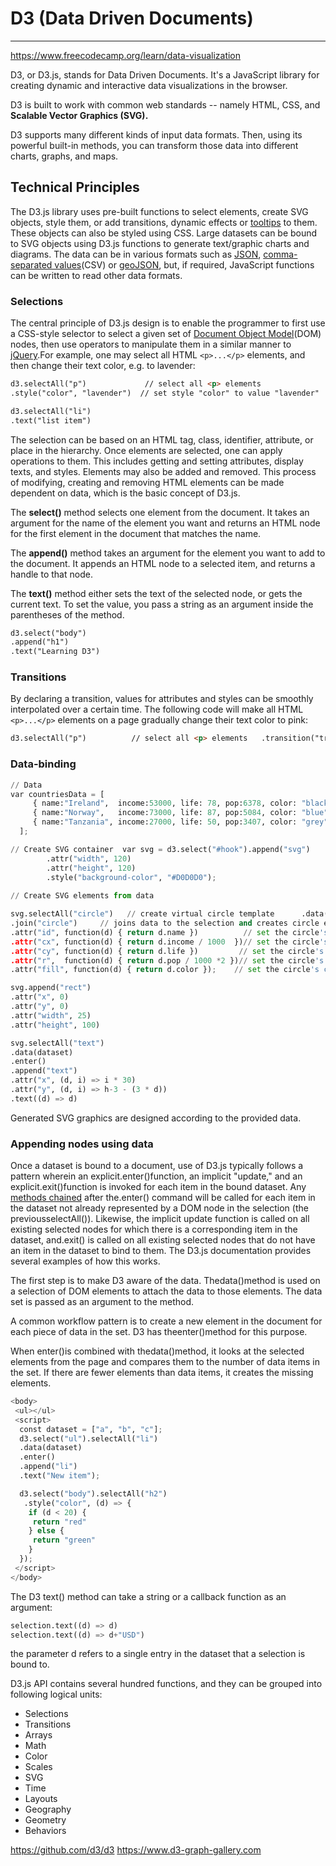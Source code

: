 # D3 (Data Driven Documents)

---

<https://www.freecodecamp.org/learn/data-visualization>

D3, or D3.js, stands for Data Driven Documents. It's a JavaScript library for creating dynamic and interactive data visualizations in the browser.

D3 is built to work with common web standards -- namely HTML, CSS, and **Scalable Vector Graphics (SVG).**

D3 supports many different kinds of input data formats. Then, using its powerful built-in methods, you can transform those data into different charts, graphs, and maps.

## Technical Principles

The D3.js library uses pre-built functions to select elements, create SVG objects, style them, or add transitions, dynamic effects or [tooltips](https://en.wikipedia.org/wiki/Tooltip) to them. These objects can also be styled using CSS. Large datasets can be bound to SVG objects using D3.js functions to generate text/graphic charts and diagrams. The data can be in various formats such as [JSON](https://en.wikipedia.org/wiki/JSON), [comma-separated values](https://en.wikipedia.org/wiki/Comma-separated_values)(CSV) or [geoJSON](https://en.wikipedia.org/wiki/GeoJSON), but, if required, JavaScript functions can be written to read other data formats.

### Selections

The central principle of D3.js design is to enable the programmer to first use a CSS-style selector to select a given set of [Document Object Model](https://en.wikipedia.org/wiki/Document_Object_Model)(DOM) nodes, then use operators to manipulate them in a similar manner to [jQuery](https://en.wikipedia.org/wiki/JQuery).For example, one may select all HTML `<p>...</p>` elements, and then change their text color, e.g. to lavender:

```html
d3.selectAll("p")             // select all <p> elements
.style("color", "lavender")  // set style "color" to value "lavender"   .attr("class", "squares")   // set attribute "class" to value "squares"   .attr("x", 50);         // set attribute "x" (horizontal position) to value 50px

d3.selectAll("li")
.text("list item")
```

The selection can be based on an HTML tag, class, identifier, attribute, or place in the hierarchy. Once elements are selected, one can apply operations to them. This includes getting and setting attributes, display texts, and styles. Elements may also be added and removed. This process of modifying, creating and removing HTML elements can be made dependent on data, which is the basic concept of D3.js.

The **select()** method selects one element from the document. It takes an argument for the name of the element you want and returns an HTML node for the first element in the document that matches the name.

The **append()** method takes an argument for the element you want to add to the document. It appends an HTML node to a selected item, and returns a handle to that node.

The **text()** method either sets the text of the selected node, or gets the current text. To set the value, you pass a string as an argument inside the parentheses of the method.

```html
d3.select("body")
.append("h1")
.text("Learning D3")
```

### Transitions

By declaring a transition, values for attributes and styles can be smoothly interpolated over a certain time. The following code will make all HTML `<p>...</p>` elements on a page gradually change their text color to pink:

```html
d3.selectAll("p")          // select all <p> elements   .transition("trans_1")     // transition with name "trans_1"     .delay(0)                  // transition starting 0ms after trigger     .duration(500)             // transitioning for 500ms     .ease(d3.easeLinear)       // transition easing progression is linear...   .style("color", "pink");   // ... to color:pink
```

### Data-binding

```python
// Data
var countriesData = [
     { name:"Ireland",  income:53000, life: 78, pop:6378, color: "black"},
     { name:"Norway",   income:73000, life: 87, pop:5084, color: "blue" },
     { name:"Tanzania", income:27000, life: 50, pop:3407, color: "grey" }
  ];

// Create SVG container  var svg = d3.select("#hook").append("svg")
        .attr("width", 120)
        .attr("height", 120)
        .style("background-color", "#D0D0D0");
       
// Create SVG elements from data

svg.selectAll("circle")   // create virtual circle template      .data(countriesData)     // bind data      
.join("circle")     // joins data to the selection and creates circle elements for each individual data       
.attr("id", function(d) { return d.name })          // set the circle's id according to the country name       
.attr("cx", function(d) { return d.income / 1000  })// set the circle's horizontal position according to income       
.attr("cy", function(d) { return d.life })         // set the circle's vertical position according to life expectancy       
.attr("r",  function(d) { return d.pop / 1000 *2 })// set the circle's radius according to country's population       
.attr("fill", function(d) { return d.color });    // set the circle's color according to country's color

svg.append("rect")
.attr("x", 0)
.attr("y", 0)
.attr("width", 25)
.attr("height", 100)

svg.selectAll("text")
.data(dataset)
.enter()
.append("text")
.attr("x", (d, i) => i * 30)
.attr("y", (d, i) => h-3 - (3 * d))
.text((d) => d)
```

Generated SVG graphics are designed according to the provided data.

### Appending nodes using data

Once a dataset is bound to a document, use of D3.js typically follows a pattern wherein an explicit.enter()function, an implicit "update," and an explicit.exit()function is invoked for each item in the bound dataset. Any [methods chained](https://en.wikipedia.org/wiki/Method_chaining) after the.enter() command will be called for each item in the dataset not already represented by a DOM node in the selection (the previousselectAll()). Likewise, the implicit update function is called on all existing selected nodes for which there is a corresponding item in the dataset, and.exit() is called on all existing selected nodes that do not have an item in the dataset to bind to them. The D3.js documentation provides several examples of how this works.

The first step is to make D3 aware of the data. Thedata()method is used on a selection of DOM elements to attach the data to those elements. The data set is passed as an argument to the method.

A common workflow pattern is to create a new element in the document for each piece of data in the set. D3 has theenter()method for this purpose.

When enter()is combined with thedata()method, it looks at the selected elements from the page and compares them to the number of data items in the set. If there are fewer elements than data items, it creates the missing elements.

```python
<body>
 <ul></ul>
 <script>
  const dataset = ["a", "b", "c"];
  d3.select("ul").selectAll("li")        
  .data(dataset)        
  .enter()        
  .append("li")        
  .text("New item");

  d3.select("body").selectAll("h2")
   .style("color", (d) => {
    if (d < 20) {
     return "red"
    } else {
     return "green"
    }
  });
 </script>
</body>
```

The D3 text() method can take a string or a callback function as an argument:

```python
selection.text((d) => d)
selection.text((d) => d+"USD")
```

the parameter d refers to a single entry in the dataset that a selection is bound to.

D3.js API contains several hundred functions, and they can be grouped into following logical units:

- Selections
- Transitions
- Arrays
- Math
- Color
- Scales
- SVG
- Time
- Layouts
- Geography
- Geometry
- Behaviors

<https://github.com/d3/d3>
<https://www.d3-graph-gallery.com>
